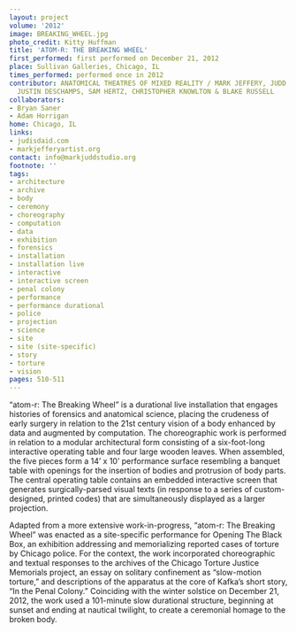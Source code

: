 ```yaml
---
layout: project
volume: '2012'
image: BREAKING_WHEEL.jpg
photo_credit: Kitty Huffman
title: 'ATOM-R: THE BREAKING WHEEL'
first_performed: first performed on December 21, 2012
place: Sullivan Galleries, Chicago, IL
times_performed: performed once in 2012
contributor: ANATOMICAL THEATRES OF MIXED REALITY / MARK JEFFERY, JUDD MORRISSEY,
  JUSTIN DESCHAMPS, SAM HERTZ, CHRISTOPHER KNOWLTON & BLAKE RUSSELL
collaborators:
- Bryan Saner
- Adam Horrigan
home: Chicago, IL
links:
- judisdaid.com
- markjefferyartist.org
contact: info@markjuddstudio.org
footnote: ''
tags:
- architecture
- archive
- body
- ceremony
- choreography
- computation
- data
- exhibition
- forensics
- installation
- installation live
- interactive
- interactive screen
- penal colony
- performance
- performance durational
- police
- projection
- science
- site
- site (site-specific)
- story
- torture
- vision
pages: 510-511
---
```


“atom-r: The Breaking Wheel” is a durational live installation that engages histories of forensics and anatomical science, placing the crudeness of early surgery in relation to the 21st century vision of a body enhanced by data and augmented by computation. The choreographic work is performed in relation to a modular architectural form consisting of a six-foot-long interactive operating table and four large wooden leaves. When assembled, the five pieces form a 14’ x 10’ performance surface resembling a banquet table with openings for the insertion of bodies and protrusion of body parts. The central operating table contains an embedded interactive screen that generates surgically-parsed visual texts (in response to a series of custom-designed, printed codes) that are simultaneously displayed as a larger projection.

Adapted from a more extensive work-in-progress, “atom-r: The Breaking Wheel” was enacted as a site-specific performance for Opening The Black Box, an exhibition addressing and memorializing reported cases of torture by Chicago police. For the context, the work incorporated choreographic and textual responses to the archives of the Chicago Torture Justice Memorials project, an essay on solitary confinement as “slow-motion torture,” and descriptions of the apparatus at the core of Kafka’s short story, “In the Penal Colony.” Coinciding with the winter solstice on December 21, 2012, the work used a 101-minute slow durational structure, beginning at sunset and ending at nautical twilight, to create a ceremonial homage to the broken body.
